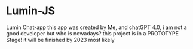 # Lumin-JS
Lumin Chat-app
this app was created by Me, and chatGPT 4.0, i am not a good developer but who is nowadays?
this project is in a PROTOTYPE Stage! it will be finished by 2023 most likely
